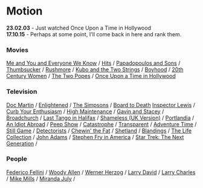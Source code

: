 # Motion


**23.02.03** - Just watched Once Upon a Time in Hollywood  
**17.10.15** - Perhaps at some point, I'll come back in here and rank them. 

### Movies

[Me and You and Everyone We Know](https://en.wikipedia.org/wiki/Me_and_You_and_Everyone_We_Know) /
[Hits](<https://en.wikipedia.org/wiki/Hits_(film)>) /
[Papadopoulos and Sons](https://en.wikipedia.org/wiki/Papadopoulos_%26_Sons) /
[Thumbsucker](<https://en.wikipedia.org/wiki/Thumbsucker_(film)>) /
[Rushmore](<https://en.wikipedia.org/wiki/Rushmore_(film)>) /
[Kubo and the Two Strings](https://en.wikipedia.org/wiki/Kubo_and_the_Two_Strings) /
[Boyhood](https://en.wikipedia.org/wiki/Boyhood_(film)>) /
[20th Century Women](https://en.wikipedia.org/wiki/20th_Century_Women) / 
[The Two Popes](https://en.wikipedia.org/wiki/The_Two_Popes) /
[Once Upon a Time in Hollywood](https://en.wikipedia.org/wiki/Once_Upon_a_Time_in_Hollywood)





### Television

[Doc Martin](https://en.wikipedia.org/wiki/Doc_Martin) /
[Enlightened](https://en.wikipedia.org/wiki/Enlightened_%28TV_series%29) /
[The Simpsons](https://en.wikipedia.org/wiki/The_Simpsons) /
[Board to Death](https://en.wikipedia.org/wiki/Bored_to_Death)
[Inspector Lewis](<https://en.wikipedia.org/wiki/Lewis_(TV_series)>) /
[Curb Your Enthusiasm](https://en.wikipedia.org/wiki/Curb_Your_Enthusiasm) /
[High Maintenance](https://en.wikipedia.org/wiki/High_Maintenance) /
[Gavin and Stacey](https://en.wikipedia.org/wiki/Gavin_%26_Stacey) /
[Broadchurch](https://en.wikipedia.org/wiki/Broadchurch) /
[Last Tango in Halifax](https://en.wikipedia.org/wiki/Last_Tango_in_Halifax) /
[Shameless (UK Version)](<https://en.wikipedia.org/wiki/Shameless_(UK_TV_series)>) /
[Portlandia](<https://en.wikipedia.org/wiki/Portlandia_(TV_series)>) /
[An Idiot Abroad](https://en.wikipedia.org/wiki/An_Idiot_Abroad) /
[Peep Show](<https://en.wikipedia.org/wiki/Peep_Show_(TV_series)>) /
[Catastrophe](<https://en.wikipedia.org/wiki/Catastrophe_(2015_TV_series)>) /
[Transparent](https://en.wikipedia.org/wiki/Transparent_%28TV_series%29) /
[Adventure Time](https://en.wikipedia.org/wiki/Adventure_Time) /
[Still Game](https://en.wikipedia.org/wiki/Still_Game) /
[Detectorists](https://en.wikipedia.org/wiki/Detectorists) /
[Chewin' the Fat](https://en.wikipedia.org/wiki/Chewin%27_the_Fat) /
[Shetland](https://en.wikipedia.org/wiki/Shetland_(TV_series)) /
[Blandings](https://en.wikipedia.org/wiki/Blandings_(TV_series)) / 
[The Life Collection](https://en.wikipedia.org/wiki/The_Life_Collection) /
[John Adams](<https://en.wikipedia.org/wiki/John_Adams_(miniseries)>) /
[Stephen Fry in America](https://en.wikipedia.org/wiki/Stephen_Fry_in_America) /
[Star Trek: The Next Generation](https://en.wikipedia.org/wiki/Star_Trek:_The_Next_Generation) /


### People
[Federico Fellini](https://en.wikipedia.org/wiki/Federico_Fellini) /
[Woody Allen](https://en.wikipedia.org/wiki/Woody_Allen) /
[Werner Herzog](https://en.wikipedia.org/wiki/Werner_Herzog) /
[Larry David](https://en.wikipedia.org/wiki/Larry_David) /
[Larry Charles](https://en.wikipedia.org/wiki/Larry_Charles) /
[Mike Mills](https://en.wikipedia.org/wiki/Mike_Mills_(director)) /
[Miranda July](https://en.wikipedia.org/wiki/Miranda_July) /
